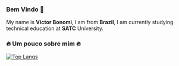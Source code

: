 ### Bem Vindo 👋

My name is **Victor Bonomi**, I am from **Brazil**, I am currently studying technical education at **SATC** University.

### 🔥 Um pouco sobre mim 🔥


[![Top Langs](https://github-readme-stats.vercel.app/api/top-langs/?username=victorbonomi16&langs_count=8)](https://github.com/victorbonomi16/github-readme-stats)

